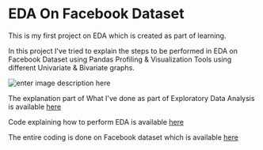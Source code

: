 # EDA On Facebook Dataset

This is my first project on EDA which is created as part of learning.

In this project I've tried to explain the steps to be performed in EDA on Facebook Dataset using Pandas Profiling & Visualization Tools using different Univariate & Bivariate graphs.

![enter image description here](https://github.com/santhoshbvsrk/EDA-Python/blob/main/Facebook_EDA/facebook.jpg)

The explanation part of What I've done as part of Exploratory Data Analysis is available [here](https://github.com/santhoshbvsrk/EDA-Python/blob/main/Facebook_EDA/santhoshkumar.bvsrk@gmail.com_Term1_Project.pptx)

Code explaining how to perform EDA is available [here](https://github.com/santhoshbvsrk/EDA-Python/blob/main/Facebook_EDA/EDA-Facebook-Dataset-SanthoshKumarBVSRK.ipynb)

The entire coding is done on Facebook dataset which is available [here](https://github.com/santhoshbvsrk/EDA-Python/blob/main/Facebook_EDA/facebook_data.csv)
